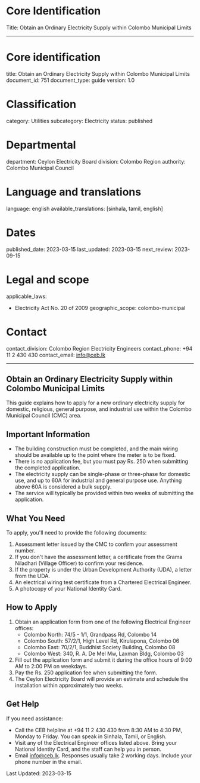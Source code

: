# Core Identification
Title: Obtain an Ordinary Electricity Supply within Colombo Municipal Limits

---
# Core identification
title: Obtain an Ordinary Electricity Supply within Colombo Municipal Limits
document_id: 751
document_type: guide
version: 1.0

# Classification
category: Utilities
subcategory: Electricity
status: published

# Departmental
department: Ceylon Electricity Board
division: Colombo Region
authority: Colombo Municipal Council

# Language and translations
language: english
available_translations: [sinhala, tamil, english]

# Dates
published_date: 2023-03-15
last_updated: 2023-03-15
next_review: 2023-09-15

# Legal and scope
applicable_laws:
 - Electricity Act No. 20 of 2009
geographic_scope: colombo-municipal

# Contact
contact_division: Colombo Region Electricity Engineers
contact_phone: +94 11 2 430 430
contact_email: info@ceb.lk

---

## Obtain an Ordinary Electricity Supply within Colombo Municipal Limits

This guide explains how to apply for a new ordinary electricity supply for domestic, religious, general purpose, and industrial use within the Colombo Municipal Council (CMC) area.

## Important Information

- The building construction must be completed, and the main wiring should be available up to the point where the meter is to be fixed.
- There is no application fee, but you must pay Rs. 250 when submitting the completed application.
- The electricity supply can be single-phase or three-phase for domestic use, and up to 60A for industrial and general purpose use. Anything above 60A is considered a bulk supply.
- The service will typically be provided within two weeks of submitting the application.

## What You Need

To apply, you'll need to provide the following documents:

1. Assessment letter issued by the CMC to confirm your assessment number.
2. If you don't have the assessment letter, a certificate from the Grama Niladhari (Village Officer) to confirm your residence.
3. If the property is under the Urban Development Authority (UDA), a letter from the UDA.
4. An electrical wiring test certificate from a Chartered Electrical Engineer.
5. A photocopy of your National Identity Card.

## How to Apply

1. Obtain an application form from one of the following Electrical Engineer offices:
   - Colombo North: 74/5 - 1/1, Grandpass Rd, Colombo 14
   - Colombo South: 57/2/1, High Level Rd, Kirulapona, Colombo 06
   - Colombo East: 70/2/1, Buddhist Society Building, Colombo 08
   - Colombo West: 340, R. A. De Mel Mw, Laxman Bldg, Colombo 03
2. Fill out the application form and submit it during the office hours of 9:00 AM to 2:00 PM on weekdays.
3. Pay the Rs. 250 application fee when submitting the form.
4. The Ceylon Electricity Board will provide an estimate and schedule the installation within approximately two weeks.

## Get Help

If you need assistance:

- Call the CEB helpline at +94 11 2 430 430 from 8:30 AM to 4:30 PM, Monday to Friday. You can speak in Sinhala, Tamil, or English.
- Visit any of the Electrical Engineer offices listed above. Bring your National Identity Card, and the staff can help you in person.
- Email info@ceb.lk. Responses usually take 2 working days. Include your phone number in the email.

Last Updated: 2023-03-15